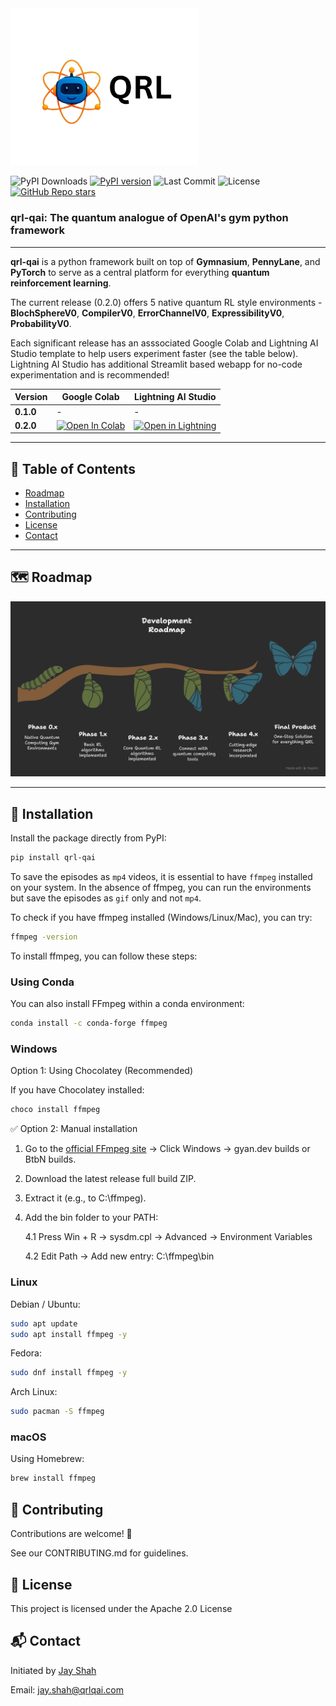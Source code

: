 <img src="qrl_logo_light.png" alt="QRL Logo" width="300"/>

![PyPI Downloads](https://static.pepy.tech/personalized-badge/qrl-qai?period=total&units=INTERNATIONAL_SYSTEM&left_color=GREY&right_color=BLUE&left_text=downloads)
[![PyPI version](https://badge.fury.io/py/qrl-qai.svg)](https://pypi.org/project/qrl-qai/)
![Last Commit](https://img.shields.io/github/last-commit/Jayshah25/Quantum-Reinforcement-Learning)
![License](https://img.shields.io/pypi/l/qrl-qai.svg)
[![GitHub Repo stars](https://img.shields.io/github/stars/Jayshah25/Quantum-Reinforcement-Learning?style=social)](https://github.com/Jayshah25/Quantum-Reinforcement-Learning)


### qrl-qai: The quantum analogue of OpenAI's gym python framework 
 

---

**qrl-qai** is a python framework built on top of **Gymnasium**, **PennyLane**, and **PyTorch** to serve as a central platform for everything **quantum reinforcement learning**.

The current release (0.2.0) offers 5 native quantum RL style environments - **BlochSphereV0**, **CompilerV0**, **ErrorChannelV0**, **ExpressibilityV0**, **ProbabilityV0**. 

Each significant release has an asssociated Google Colab and Lightning AI Studio template to help users experiment faster (see the table below). Lightning AI Studio has additional Streamlit based webapp for no-code experimentation and is recommended!

| Version | Google Colab | Lightning AI Studio |
|----------|--------------|--------------------|
| **0.1.0** | - | - |
| **0.2.0** | [![Open In Colab](https://colab.research.google.com/assets/colab-badge.svg)](https://colab.research.google.com/drive/1vtPB5_KRVkD3-4iiku4X8EmMpr_PoOY2?usp=sharing) | [![Open in Lightning](https://img.shields.io/badge/_Open_in_Lightning_AI-792EE5?logo=lightning&logoColor=white)](https://lightning.ai/jayshah25/studios/qrl-qai-0-2-0-playground) |

---

## 📑 Table of Contents
- [Roadmap](#-roadmap)  
- [Installation](#-installation)   
- [Contributing](#-contributing)  
- [License](#-license)  
- [Contact](#-contact)  

---

## 🗺 Roadmap
![QRL Roadmap](qrl_roadmap.png)  

---

## 🚀 Installation

Install the package directly from PyPI:

```bash
pip install qrl-qai
```
To save the episodes as `mp4` videos, it is essential to have `ffmpeg` installed on your system. In the absence of ffmpeg, you can run the environments but save the episodes as `gif` only and not `mp4`. 

To check if you have ffmpeg installed (Windows/Linux/Mac), you can try:

```bash
ffmpeg -version
```

To install ffmpeg, you can follow these steps:

### Using Conda

You can also install FFmpeg within a conda environment:

```bash
conda install -c conda-forge ffmpeg
```

### Windows

Option 1: Using Chocolatey (Recommended)

If you have Chocolatey installed:

```bash
choco install ffmpeg
```

✅ Option 2: Manual installation

1. Go to the [official FFmpeg site](https://ffmpeg.org/download.html) → Click Windows → gyan.dev builds or BtbN builds.

2. Download the latest release full build ZIP.

3. Extract it (e.g., to C:\ffmpeg).

4. Add the bin folder to your PATH:

   4.1 Press Win + R → sysdm.cpl → Advanced → Environment Variables

   4.2 Edit Path → Add new entry: C:\ffmpeg\bin

### Linux

Debian / Ubuntu:

```bash
sudo apt update
sudo apt install ffmpeg -y
```

Fedora:

```bash
sudo dnf install ffmpeg -y
```

Arch Linux:

```bash
sudo pacman -S ffmpeg
```

### macOS

Using Homebrew:

```bash
brew install ffmpeg
```

## 🤝 Contributing

Contributions are welcome! 🎉

See our CONTRIBUTING.md for guidelines.

## 📜 License

This project is licensed under the Apache 2.0 License

## 📬 Contact

Initiated by [Jay Shah](https://www.linkedin.com/in/jay-shah-qml/)

Email: jay.shah@qrlqai.com
